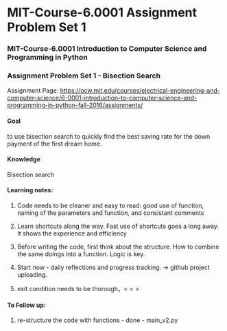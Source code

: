 # MIT-Course-6.0001 Assignment Problem Set 1

### MIT-Course-6.0001 Introduction to Computer Science and Programming in Python
### Assignment Problem Set 1 - Bisection Search

Assignment Page: https://ocw.mit.edu/courses/electrical-engineering-and-computer-science/6-0001-introduction-to-computer-science-and-programming-in-python-fall-2016/assignments/


#### Goal
to use bisection search to quickly find the best saving rate for the down payment of the first dream home.

#### Knowledge
Bisection search

#### Learning notes: 

1. Code needs to be cleaner and easy to read:
good use of function, naming of the parameters and function, and consistant comments

2. Learn shortcuts along the way. Fast use of shortcuts goes a long away. It shows the experience and efficiency

3. Before writing the code, first think about the structure. How to combine the same doings into a function. Logic is key. 

4. Start now - daily reflections and progress tracking. → github project uploading. 

5. exit condition needs to be thorough，< = >

#### To Follow up:
1. re-structure the code with functions - done - main_v2.py

